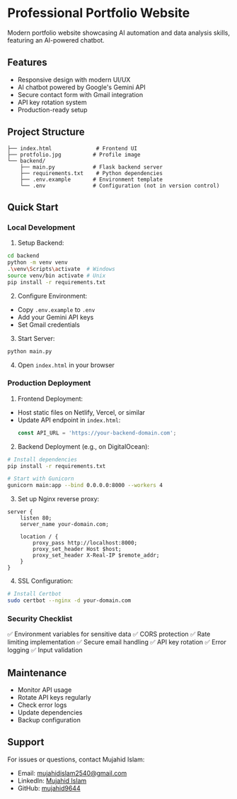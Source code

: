 # Professional Portfolio Website

Modern portfolio website showcasing AI automation and data analysis skills, featuring an AI-powered chatbot.

## Features

- Responsive design with modern UI/UX
- AI chatbot powered by Google's Gemini API
- Secure contact form with Gmail integration
- API key rotation system
- Production-ready setup

## Project Structure

```
├── index.html              # Frontend UI
├── protfolio.jpg          # Profile image
└── backend/
    ├── main.py            # Flask backend server
    ├── requirements.txt    # Python dependencies
    ├── .env.example       # Environment template
    └── .env               # Configuration (not in version control)
```

## Quick Start

### Local Development

1. Setup Backend:
```bash
cd backend
python -m venv venv
.\venv\Scripts\activate  # Windows
source venv/bin activate # Unix
pip install -r requirements.txt
```

2. Configure Environment:
- Copy `.env.example` to `.env`
- Add your Gemini API keys
- Set Gmail credentials

3. Start Server:
```bash
python main.py
```

4. Open `index.html` in your browser

### Production Deployment

1. Frontend Deployment:
- Host static files on Netlify, Vercel, or similar
- Update API endpoint in `index.html`:
  ```javascript
  const API_URL = 'https://your-backend-domain.com';
  ```

2. Backend Deployment (e.g., on DigitalOcean):
```bash
# Install dependencies
pip install -r requirements.txt

# Start with Gunicorn
gunicorn main:app --bind 0.0.0.0:8000 --workers 4
```

3. Set up Nginx reverse proxy:
```nginx
server {
    listen 80;
    server_name your-domain.com;

    location / {
        proxy_pass http://localhost:8000;
        proxy_set_header Host $host;
        proxy_set_header X-Real-IP $remote_addr;
    }
}
```

4. SSL Configuration:
```bash
# Install Certbot
sudo certbot --nginx -d your-domain.com
```

### Security Checklist

✅ Environment variables for sensitive data
✅ CORS protection
✅ Rate limiting implementation
✅ Secure email handling
✅ API key rotation
✅ Error logging
✅ Input validation

## Maintenance

- Monitor API usage
- Rotate API keys regularly
- Check error logs
- Update dependencies
- Backup configuration

## Support

For issues or questions, contact Mujahid Islam:
- Email: mujahidislam2540@gmail.com
- LinkedIn: [Mujahid Islam](https://www.linkedin.com/in/mujahid-islam-648532308/)
- GitHub: [mujahid9644](https://github.com/mujahid9644)